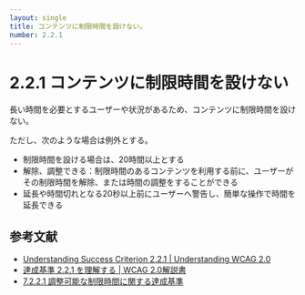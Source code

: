 ```yaml
---
layout: single
title: コンテンツに制限時間を設けない。
number: 2.2.1
---
```


# 2.2.1 コンテンツに制限時間を設けない

長い時間を必要とするユーザーや状況があるため、コンテンツに制限時間を設けない。

ただし、次のような場合は例外とする。

- 制限時間を設ける場合は、20時間以上とする
- 解除、調整できる：制限時間のあるコンテンツを利用する前に、ユーザーがその制限時間を解除、または時間の調整をすることができる
- 延長や時間切れとなる20秒以上前にユーザーへ警告し、簡単な操作で時間を延長できる

## 参考文献

- [Understanding Success Criterion 2.2.1 | Understanding WCAG 2.0](https://www.w3.org/TR/UNDERSTANDING-WCAG20/time-limits-required-behaviors.html)
- [達成基準 2.2.1 を理解する | WCAG 2.0解説書](https://waic.jp/docs/UNDERSTANDING-WCAG20/time-limits-required-behaviors.html)
- [7.2.2.1 調整可能な制限時間に関する達成基準](http://waic.jp/docs/jis2010/test-guidelines/201211/icl-7.2.2.1.html)
